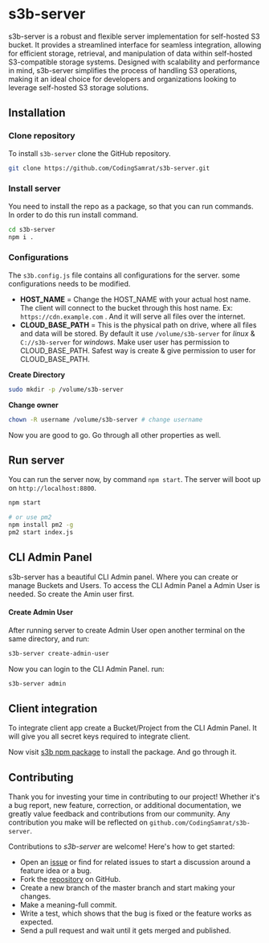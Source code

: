# s3b-server
s3b-server is a robust and flexible server implementation for self-hosted S3 bucket. It provides a streamlined interface for seamless integration, allowing for efficient storage, retrieval, and manipulation of data within self-hosted S3-compatible storage systems. Designed with scalability and performance in mind, s3b-server simplifies the process of handling S3 operations, making it an ideal choice for developers and organizations looking to leverage self-hosted S3 storage solutions.


## Installation

### Clone repository
To install `s3b-server` clone the GitHub repository.
``` bash
git clone https://github.com/CodingSamrat/s3b-server.git
```


### Install server
You need to install the repo as a package, so that you can run commands. In order to do this  run install command. 

``` bash
cd s3b-server
npm i .
```

### Configurations
The `s3b.config.js` file contains all configurations for the server. some configurations needs to be modified. 

 - **HOST_NAME** = Change the HOST_NAME with your actual host name. The client will connect to the bucket through this host name. 
Ex: `https://cdn.example.com` . And it will serve all files over the internet.
 - **CLOUD_BASE_PATH** = This is the physical path on drive, where all files and data will be stored. By default it use `/volume/s3b-server` for _linux_ & `C://s3b-server` for _windows_. Make user user has permission to CLOUD_BASE_PATH. Safest way is create & give permission to user for CLOUD_BASE_PATH.
   
**Create Directory**
``` bash
sudo mkdir -p /volume/s3b-server
```
   
**Change owner**
``` bash
chown -R username /volume/s3b-server # change username
```
Now you are good to go. Go through all other properties as well.






## Run server
You can run the server now, by command `npm start`. The server will boot up on `http://localhost:8800`. 

``` bash
npm start 

# or use pm2
npm install pm2 -g
pm2 start index.js
```



## CLI Admin Panel
s3b-server has a beautiful CLI Admin panel. Where you can create or manage Buckets and Users. To access the CLI Admin Panel a Admin User is needed. So create the Amin user first. 


#### Create Admin User
After running server to create Admin User open another terminal on the same directory, and run:

``` bash
s3b-server create-admin-user
```

Now you can login to the CLI Admin Panel. run:
``` bash
s3b-server admin
```




## Client integration
To integrate client app create a Bucket/Project from the CLI Admin Panel. It will give you all secret keys required to integrate client.

Now visit [s3b npm package](https://www.npmjs.com/package/s3b) to install the package. And go through it. 





## Contributing
Thank you for investing your time in contributing to our project! Whether it's a bug report, new feature, correction, or additional documentation, we greatly value feedback and contributions from our community. Any contribution you make will be reflected on `github.com/CodingSamrat/s3b-server`.

Contributions to _s3b-server_ are welcome! Here's how to get started:

- Open an [issue](https://github.com/CodingSamrat/s3b-server/issues) or find for related issues to start a discussion around a feature idea or a bug.
- Fork the [repository](https://github.com/CodingSamrat/s3b-server) on GitHub.
- Create a new branch of the master branch and start making your changes.
- Make a meaning-full commit.
- Write a test, which shows that the bug is fixed or the feature works as expected.
- Send a pull request and wait until it gets merged and published.